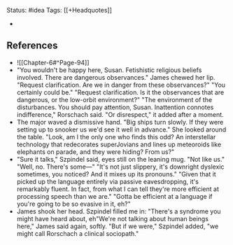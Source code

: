 Status: #idea
Tags: [[+Headquotes]]

* 

## References

* ![[Chapter-6#^Page-94]]
* "You wouldn't be happy here, Susan. Fetishistic religious beliefs involved. There are dangerous
observances."
James chewed her lip.
"Request clarification. Are we in danger from these observances?"
"You certainly could be."
"Request clarification. Is it the observances that are dangerous, or the low-orbit environment?"
"The environment of the disturbances. You should pay attention, Susan. Inattention connotes
indifference," Rorschach said.
"Or disrespect," it added after a moment.
* The major waved a dismissive hand. "Big ships turn slowly. If they were setting up to snooker us we'd see it well in advance." She looked around the table. "Look, am I the only one who finds this odd? An interstellar technology that redecorates superJovians and lines up meteoroids like elephants on parade, and they were hiding? From us?"
* "Sure it talks," Szpindel said, eyes still on the leaning mug. "Not like us." "Well, no. There's some—" "It's not just slippery, it's downright dyslexic sometimes, you noticed? And it mixes up its pronouns." "Given that it picked up the language entirely via passive eavesdropping, it's remarkably fluent. In fact, from what I can tell they're more efficient at processing speech than we are." "Gotta be efficient at a language if you're going to be so evasive in it, eh?"
* James shook her head. Szpindel filled me in: "There's a syndrome you might have heard about, eh"We're not talking about human beings here," James said again, softly. "But if we were," Szpindel added, "we might call Rorschach a clinical sociopath."